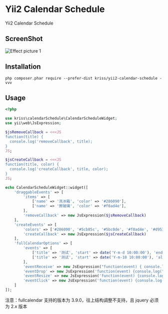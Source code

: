 Yii2 Calendar Schedule
======================
Yii2 Calendar Schedule

ScreenShot
------------
![Effect picture 1](https://github.com/krissss/yii2-calendar-schedule/blob/master/src/screenshot.png "Effect picture 1")  

Installation
------------

```
php composer.phar require --prefer-dist kriss/yii2-calendar-schedule -vvv
```

Usage
-----

```php
<?php

use kriss\calendarSchedule\CalendarScheduleWidget;
use yii\web\JsExpression;

$jsRemoveCallback = <<<JS
function(title) {
  console.log('removeCallback', title);
}
JS;

$jsCreateCallback = <<<JS
function(title, color) {
  console.log('createCallback', title, color);
}
JS;

echo CalendarScheduleWidget::widget([
    'draggableEvents' => [
        'items' => [
            ['name' => '洗冰箱', 'color' => '#286090'],
            ['name' => '擦玻璃', 'color' => '#f0ad4e'],
        ],
        'removeCallback' => new JsExpression($jsRemoveCallback)
    ],
    'createEvents' => [
        'colors' => ['#286090', '#5cb85c', '#5bc0de', '#f0ad4e', '#d9534f'],
        'createCallback' => new JsExpression($jsCreateCallback)
    ],
    'fullCalendarOptions' => [
        'events' => [
            ['title' => '测试', 'start' => date('Y-m-d 10:00:00'), 'end' => date('Y-m-d 20:00:00'), 'color' => '#286090'],
            ['title' => '测试', 'start' => date('Y-m-10 10:00:00'), 'allDay' => true, 'color' => '#5bc0de'],
        ],
        'eventReceive' => new JsExpression("function(event) { console.log('eventReceive', event) }"),
        'eventDrop' => new JsExpression('function(event) {console.log("eventDrop", event)}'),
        'eventResize' => new JsExpression('function(event) {console.log("eventResize", event)}'),
        'eventClick' => new JsExpression('function(event) {console.log("eventClick", event)}'),
    ]
]);
```

注意：fullcalendar 支持的版本为 3.9.0，往上结构调整不支持，且 jquery 必须为 2.x 版本